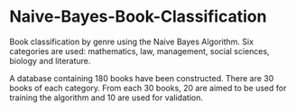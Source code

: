 # Naive-Bayes-Book-Classification
Book classification by genre using the Naive Bayes Algorithm. Six categories are used: mathematics, law, management, social sciences, biology and literature. 

A database containing 180 books have been constructed. There are 30 books of each category. From each 30 books, 20 are aimed to be used for training the algorithm and 10 are used for validation.
